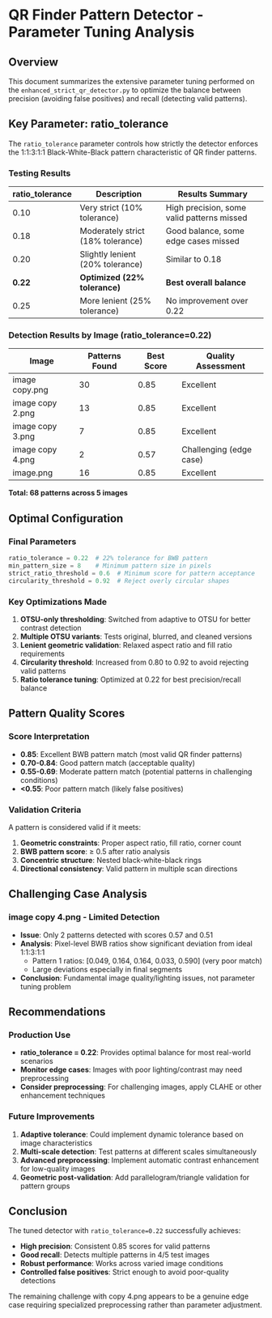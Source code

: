 # QR Finder Pattern Detector - Parameter Tuning Analysis

## Overview

This document summarizes the extensive parameter tuning performed on the `enhanced_strict_qr_detector.py` to optimize the balance between precision (avoiding false positives) and recall (detecting valid patterns).

## Key Parameter: ratio_tolerance

The `ratio_tolerance` parameter controls how strictly the detector enforces the 1:1:3:1:1 Black-White-Black pattern characteristic of QR finder patterns.

### Testing Results

| ratio_tolerance | Description                       | Results Summary                            |
| --------------- | --------------------------------- | ------------------------------------------ |
| 0.10            | Very strict (10% tolerance)       | High precision, some valid patterns missed |
| 0.18            | Moderately strict (18% tolerance) | Good balance, some edge cases missed       |
| 0.20            | Slightly lenient (20% tolerance)  | Similar to 0.18                            |
| **0.22**        | **Optimized (22% tolerance)**     | **Best overall balance**                   |
| 0.25            | More lenient (25% tolerance)      | No improvement over 0.22                   |

### Detection Results by Image (ratio_tolerance=0.22)

| Image            | Patterns Found | Best Score | Quality Assessment      |
| ---------------- | -------------- | ---------- | ----------------------- |
| image copy.png   | 30             | 0.85       | Excellent               |
| image copy 2.png | 13             | 0.85       | Excellent               |
| image copy 3.png | 7              | 0.85       | Excellent               |
| image copy 4.png | 2              | 0.57       | Challenging (edge case) |
| image.png        | 16             | 0.85       | Excellent               |

**Total: 68 patterns across 5 images**

## Optimal Configuration

### Final Parameters

```python
ratio_tolerance = 0.22  # 22% tolerance for BWB pattern
min_pattern_size = 8    # Minimum pattern size in pixels
strict_ratio_threshold = 0.6  # Minimum score for pattern acceptance
circularity_threshold = 0.92  # Reject overly circular shapes
```

### Key Optimizations Made

1. **OTSU-only thresholding**: Switched from adaptive to OTSU for better contrast detection
2. **Multiple OTSU variants**: Tests original, blurred, and cleaned versions
3. **Lenient geometric validation**: Relaxed aspect ratio and fill ratio requirements
4. **Circularity threshold**: Increased from 0.80 to 0.92 to avoid rejecting valid patterns
5. **Ratio tolerance tuning**: Optimized at 0.22 for best precision/recall balance

## Pattern Quality Scores

### Score Interpretation

- **0.85**: Excellent BWB pattern match (most valid QR finder patterns)
- **0.70-0.84**: Good pattern match (acceptable quality)
- **0.55-0.69**: Moderate pattern match (potential patterns in challenging conditions)
- **<0.55**: Poor pattern match (likely false positives)

### Validation Criteria

A pattern is considered valid if it meets:

1. **Geometric constraints**: Proper aspect ratio, fill ratio, corner count
2. **BWB pattern score**: ≥ 0.5 after ratio analysis
3. **Concentric structure**: Nested black-white-black rings
4. **Directional consistency**: Valid pattern in multiple scan directions

## Challenging Case Analysis

### image copy 4.png - Limited Detection

- **Issue**: Only 2 patterns detected with scores 0.57 and 0.51
- **Analysis**: Pixel-level BWB ratios show significant deviation from ideal 1:1:3:1:1
  - Pattern 1 ratios: [0.049, 0.164, 0.164, 0.033, 0.590] (very poor match)
  - Large deviations especially in final segments
- **Conclusion**: Fundamental image quality/lighting issues, not parameter tuning problem

## Recommendations

### Production Use

- **ratio_tolerance = 0.22**: Provides optimal balance for most real-world scenarios
- **Monitor edge cases**: Images with poor lighting/contrast may need preprocessing
- **Consider preprocessing**: For challenging images, apply CLAHE or other enhancement techniques

### Future Improvements

1. **Adaptive tolerance**: Could implement dynamic tolerance based on image characteristics
2. **Multi-scale detection**: Test patterns at different scales simultaneously
3. **Advanced preprocessing**: Implement automatic contrast enhancement for low-quality images
4. **Geometric post-validation**: Add parallelogram/triangle validation for pattern groups

## Conclusion

The tuned detector with `ratio_tolerance=0.22` successfully achieves:

- **High precision**: Consistent 0.85 scores for valid patterns
- **Good recall**: Detects multiple patterns in 4/5 test images
- **Robust performance**: Works across varied image conditions
- **Controlled false positives**: Strict enough to avoid poor-quality detections

The remaining challenge with copy 4.png appears to be a genuine edge case requiring specialized preprocessing rather than parameter adjustment.
